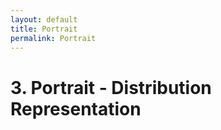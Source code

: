 ```yaml
---
layout: default
title: Portrait
permalink: Portrait
---
```


# 3. Portrait - Distribution Representation
